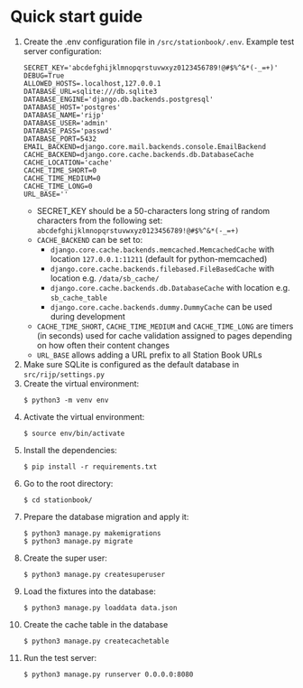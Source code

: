 # Quick start guide
1. Create the .env configuration file in `/src/stationbook/.env`. Example test server configuration:
    ```
    SECRET_KEY='abcdefghijklmnopqrstuvwxyz0123456789!@#$%^&*(-_=+)'
    DEBUG=True
    ALLOWED_HOSTS=.localhost,127.0.0.1
    DATABASE_URL=sqlite:///db.sqlite3
    DATABASE_ENGINE='django.db.backends.postgresql'
    DATABASE_HOST='postgres'
    DATABASE_NAME='rijp'
    DATABASE_USER='admin'
    DATABASE_PASS='passwd'
    DATABASE_PORT=5432
    EMAIL_BACKEND=django.core.mail.backends.console.EmailBackend
    CACHE_BACKEND=django.core.cache.backends.db.DatabaseCache
    CACHE_LOCATION='cache'
    CACHE_TIME_SHORT=0
    CACHE_TIME_MEDIUM=0
    CACHE_TIME_LONG=0
    URL_BASE=''
    ```
    * SECRET_KEY should be a 50-characters long string of random characters from the following set: `abcdefghijklmnopqrstuvwxyz0123456789!@#$%^&*(-_=+)`
    * `CACHE_BACKEND` can be set to:
        * `django.core.cache.backends.memcached.MemcachedCache` with location `127.0.0.1:11211` (default for python-memcached) 
        * `django.core.cache.backends.filebased.FileBasedCache` with location e.g. `/data/sb_cache/`
        * `django.core.cache.backends.db.DatabaseCache` with location e.g. `sb_cache_table`
        * `django.core.cache.backends.dummy.DummyCache` can be used during development 
    * `CACHE_TIME_SHORT`, `CACHE_TIME_MEDIUM` and `CACHE_TIME_LONG` are timers (in seconds) used for cache validation assigned to pages depending on how often their content changes
    * `URL_BASE` allows adding a URL prefix to all Station Book URLs
1. Make sure SQLite is configured as the default database in `src/rijp/settings.py`
1. Create the virtual environment:
    ```
    $ python3 -m venv env
    ```
1. Activate the virtual environment:
    ```
    $ source env/bin/activate
    ```
1. Install the dependencies:
    ```
    $ pip install -r requirements.txt
    ```
1. Go to the root directory:
    ```
    $ cd stationbook/
    ```
1. Prepare the database migration and apply it:
    ```
    $ python3 manage.py makemigrations
    $ python3 manage.py migrate
    ```
1. Create the super user:
    ```
    $ python3 manage.py createsuperuser
    ```
1. Load the fixtures into the database:
    ```
    $ python3 manage.py loaddata data.json
    ```
1. Create the cache table in the database
    ```
    $ python3 manage.py createcachetable
    ```
1. Run the test server:
    ```
    $ python3 manage.py runserver 0.0.0.0:8080
    ```